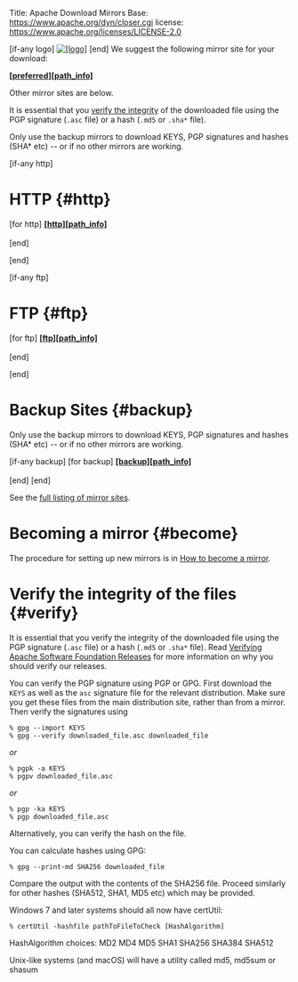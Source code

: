Title: Apache Download Mirrors
Base: https://www.apache.org/dyn/closer.cgi
license: https://www.apache.org/licenses/LICENSE-2.0

[if-any logo] <a href="[link]">![[logo]]([logo])</a> [end] We suggest the following mirror
site for your download:

[**[preferred][path_info]**]([preferred][path_info]) 

Other mirror sites are below.

It is essential that you [verify the integrity](#verify) of the downloaded file using
the PGP signature (`.asc` file) or a hash (`.md5` or `.sha*` file).

Only use the backup mirrors to download KEYS, PGP signatures and hashes (SHA* etc)
-- or if no other mirrors are working.

[if-any http]

# HTTP  {#http}

[for http] [**[http][path_info]**]([http][path_info]) <br></br>[end]

[end]

[if-any ftp]

# FTP  {#ftp}

[for ftp] [**[ftp][path_info]**]([ftp][path_info]) <br></br>[end]

[end]

# Backup Sites  {#backup}

Only use the backup mirrors to download KEYS, PGP signatures and hashes (SHA* etc)
-- or if no other mirrors are working.

[if-any backup] [for backup] [**[backup][path_info]**]([backup][path_info]) <br></br>[end] [end]

See the [full listing of mirror sites](/mirrors/).

# Becoming a mirror  {#become}

The procedure for setting up new mirrors is in [How to become a
mirror](/info/how-to-mirror.html).

# Verify the integrity of the files  {#verify}

It is essential that you verify the integrity of the downloaded file using
the PGP signature (`.asc` file) or a hash (`.md5` or `.sha*` file). Read [Verifying Apache Software
Foundation Releases](/info/verification.html) for more information on why
you should verify our releases.

You can verify the PGP signature using PGP or GPG. First download the
`KEYS` as well as the `asc` signature file for the relevant distribution.
Make sure you get these files from the main distribution site, rather than
from a mirror. Then verify the signatures using

    % gpg --import KEYS
    % gpg --verify downloaded_file.asc downloaded_file

*or*

    % pgpk -a KEYS
    % pgpv downloaded_file.asc

*or*

    % pgp -ka KEYS
    % pgp downloaded_file.asc

Alternatively, you can verify the hash on the file.

You can calculate hashes using GPG:

    % gpg --print-md SHA256 downloaded_file

Compare the output with the contents of the SHA256 file.
Proceed similarly for other hashes (SHA512, SHA1, MD5 etc) which may be provided.
     
Windows 7 and later systems should all now have certUtil:

    % certUtil -hashfile pathToFileToCheck [HashAlgorithm]

HashAlgorithm choices: MD2 MD4 MD5 SHA1 SHA256 SHA384 SHA512

Unix-like systems (and macOS) will have a utility called
md5, md5sum or shasum
